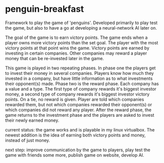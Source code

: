 # penguin-breakfast
Framework to play the game of 'penguins'. Developed primarily to play test the game, but also to have a go at developing a neural-network AI later on.

The goal of the game is to earn victory points. The game ends when a player owns more victory points than the set goal. The player with the most victory points at that point wins the game. Victory points are earned by investing in certain companies. Other companies may reward a player money that can be re-invested later in the game. 

This game is played in two repeating phases. In phase one the players get to invest their money in several companies. Players know how much they invested in a company, but have little information as to what investments their opponent(s) made. Phase two is the reward phase. Each company has a value and a type. The first type of company rewards it's biggest investor money, a second type of company rewards it's biggest investor victory points. On a tie, no reward is given. Player are told which companies rewarded them, but not which companies rewarded their opponent(s) or which companies did not reward any player. After the reward phase, the game returns to the investment phase and the players are asked to invest their newly earned money. 

current status: the game works and is playable in my linux virtualbox. The newest addition is the idea of earning both victory points and money, instead of just money.

next step: improve communication by the game to players, play test the game with friends some more, publish game on website, develop AI.

